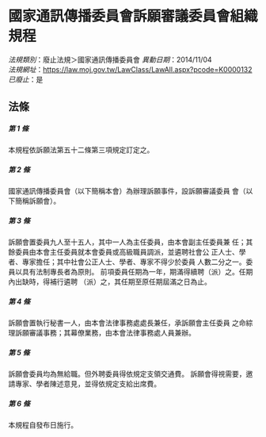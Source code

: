 # 國家通訊傳播委員會訴願審議委員會組織規程

*法規類別*：廢止法規＞國家通訊傳播委員會
*異動日期*：2014/11/04  
*法規網址*：https://law.moj.gov.tw/LawClass/LawAll.aspx?pcode=K0000132
*已廢止*：是


## 法條
##### 第 1 條
本規程依訴願法第五十二條第三項規定訂定之。

##### 第 2 條
國家通訊傳播委員會（以下簡稱本會）為辦理訴願事件，設訴願審議委員
會（以下簡稱訴願會）。

##### 第 3 條
訴願會置委員九人至十五人，其中一人為主任委員，由本會副主任委員兼
任；其餘委員由本會主任委員就本會委員或高級職員調派，並遴聘社會公
正人士、學者、專家擔任；其中社會公正人士、學者、專家不得少於委員
人數二分之一。委員以具有法制專長者為原則。
前項委員任期為一年，期滿得續聘（派）之。任期內出缺時，得補行遴聘
（派）之，其任期至原任期屆滿之日為止。

##### 第 4 條
訴願會置執行秘書一人，由本會法律事務處處長兼任，承訴願會主任委員
之命綜理訴願審議事務；其幕僚業務，由本會法律事務處人員兼辦。

##### 第 5 條
訴願會委員均為無給職。但外聘委員得依規定支領交通費。
訴願會得視需要，邀請專家、學者陳述意見，並得依規定支給出席費。

##### 第 6 條
本規程自發布日施行。


